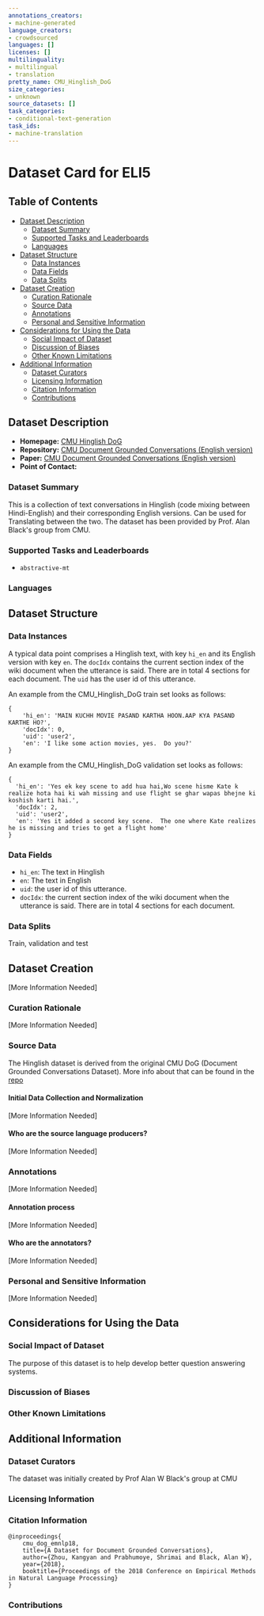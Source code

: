 ```yaml
---
annotations_creators:
- machine-generated
language_creators:
- crowdsourced
languages: []
licenses: []
multilinguality:
- multilingual
- translation
pretty_name: CMU_Hinglish_DoG
size_categories:
- unknown
source_datasets: []
task_categories:
- conditional-text-generation
task_ids:
- machine-translation
---
```


# Dataset Card for ELI5

## Table of Contents
- [Dataset Description](#dataset-description)
  - [Dataset Summary](#dataset-summary)
  - [Supported Tasks and Leaderboards](#supported-tasks-and-leaderboards)
  - [Languages](#languages)
- [Dataset Structure](#dataset-structure)
  - [Data Instances](#data-instances)
  - [Data Fields](#data-fields)
  - [Data Splits](#data-splits)
- [Dataset Creation](#dataset-creation)
  - [Curation Rationale](#curation-rationale)
  - [Source Data](#source-data)
  - [Annotations](#annotations)
  - [Personal and Sensitive Information](#personal-and-sensitive-information)
- [Considerations for Using the Data](#considerations-for-using-the-data)
  - [Social Impact of Dataset](#social-impact-of-dataset)
  - [Discussion of Biases](#discussion-of-biases)
  - [Other Known Limitations](#other-known-limitations)
- [Additional Information](#additional-information)
  - [Dataset Curators](#dataset-curators)
  - [Licensing Information](#licensing-information)
  - [Citation Information](#citation-information)
  - [Contributions](#contributions)

## Dataset Description

- **Homepage:** [CMU Hinglish DoG](http://festvox.org/cedar/data/notyet/)
- **Repository:** [CMU Document Grounded Conversations (English version)](https://github.com/festvox/datasets-CMU_DoG)
- **Paper:** [CMU Document Grounded Conversations (English version)](https://arxiv.org/pdf/1809.07358.pdf)
- **Point of Contact:** 

### Dataset Summary

This is a collection of text conversations in Hinglish (code mixing between Hindi-English) and their corresponding English versions. Can be used for Translating between the two. The dataset has been provided by Prof. Alan Black's group from CMU.

### Supported Tasks and Leaderboards

- `abstractive-mt`

### Languages

## Dataset Structure

### Data Instances

A typical data point comprises a Hinglish text, with key `hi_en` and its English version with key `en`. The `docIdx` contains the current section index of the wiki document when the utterance is said. There are in total 4 sections for each document. The `uid` has the user id of this utterance.

An example from the CMU_Hinglish_DoG train set looks as follows:
```
{
	'hi_en': 'MAIN KUCHH MOVIE PASAND KARTHA HOON.AAP KYA PASAND KARTHE HO?', 
	'docIdx': 0, 
	'uid': 'user2', 
	'en': 'I like some action movies, yes.  Do you?'
}

```
An example from the CMU_Hinglish_DoG validation set looks as follows:
```
{
  'hi_en': 'Yes ek key scene to add hua hai,Wo scene hisme Kate k realize hota hai ki wah missing and use flight se ghar wapas bhejne ki koshish karti hai.', 
  'docIdx': 2, 
  'uid': 'user2', 
  'en': 'Yes it added a second key scene.  The one where Kate realizes he is missing and tries to get a flight home'
}
```

### Data Fields

- `hi_en`: The text in Hinglish
- `en`: The text in English
- `uid`: the user id of this utterance.
- `docIdx`: the current section index of the wiki document when the utterance is said. There are in total 4 sections for each document.

### Data Splits

Train, validation and test

## Dataset Creation

[More Information Needed]

### Curation Rationale

[More Information Needed]

### Source Data

The Hinglish dataset is derived from the original CMU DoG (Document Grounded Conversations Dataset). More info about that can be found in the [repo](https://github.com/festvox/datasets-CMU_DoG)

#### Initial Data Collection and Normalization

[More Information Needed]

#### Who are the source language producers?

[More Information Needed]

### Annotations

[More Information Needed]

#### Annotation process

[More Information Needed]

#### Who are the annotators?

[More Information Needed]

### Personal and Sensitive Information

[More Information Needed]

## Considerations for Using the Data

### Social Impact of Dataset

The purpose of this dataset is to help develop better question answering systems.


### Discussion of Biases


### Other Known Limitations

## Additional Information

### Dataset Curators

The dataset was initially created by Prof Alan W Black's group at CMU

### Licensing Information


### Citation Information

```
@inproceedings{
	cmu_dog_emnlp18,
	title={A Dataset for Document Grounded Conversations},
	author={Zhou, Kangyan and Prabhumoye, Shrimai and Black, Alan W},
	year={2018},
	booktitle={Proceedings of the 2018 Conference on Empirical Methods in Natural Language Processing}
}

```

### Contributions

